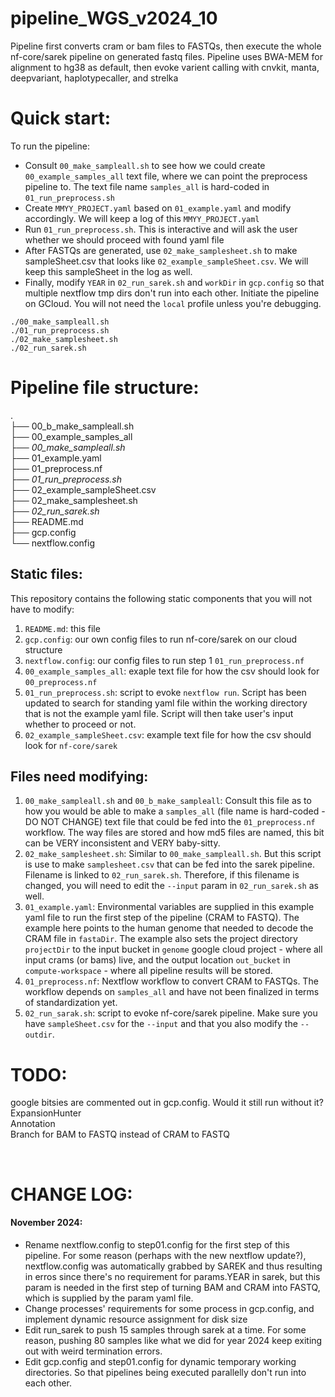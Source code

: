 # pipeline_WGS_v2024_10
Pipeline first converts cram or bam files to FASTQs, then execute the whole nf-core/sarek pipeline on generated fastq files. 
Pipeline uses BWA-MEM for alignment to hg38 as default, then evoke varient calling with cnvkit, manta, deepvariant, haplotypecaller, and strelka

# Quick start: 
To run the pipeline:  <br>
- Consult `00_make_sampleall.sh` to see how we could create `00_example_samples_all` text file, where we can point the preprocess pipeline to. The text file name `samples_all` is hard-coded in `01_run_preprocess.sh`<br>
- Create `MMYY_PROJECT.yaml` based on `01_example.yaml` and modify accordingly. We will keep a log of this `MMYY_PROJECT.yaml` <br>
- Run `01_run_preprocess.sh`. This is interactive and will ask the user whether we should proceed with found yaml file <br>
- After FASTQs are generated, use `02_make_samplesheet.sh` to make sampleSheet.csv that looks like `02_example_sampleSheet.csv`. We will keep this sampleSheet in the log as well. <br>
- Finally, modify `YEAR` in `02_run_sarek.sh` and `workDir` in `gcp.config` so that multiple nextflow tmp dirs don't run into each other. Initiate the pipeline on GCloud. You will not need the `local` profile unless you're debugging.  <br>

```
./00_make_sampleall.sh
./01_run_preprocess.sh
./02_make_samplesheet.sh
./02_run_sarek.sh
```

# Pipeline file structure:
. <br>
├── 00_b_make_sampleall.sh <br>
├── 00_example_samples_all <br>
├── *00_make_sampleall.sh* <br>
├── 01_example.yaml <br>
├── 01_preprocess.nf <br>
├── *01_run_preprocess.sh* <br>
├── 02_example_sampleSheet.csv <br>
├── 02_make_samplesheet.sh <br>
├── *02_run_sarek.sh* <br>
├── README.md <br>
├── gcp.config <br>
└── nextflow.config <br>

## Static files:
This repository contains the following static components that you will not have to modify:  <br>
1. `README.md`: this file <br>
2. `gcp.config`: our own config files to run nf-core/sarek on our cloud structure <br>
3. `nextflow.config`: our config files to run step 1 `01_run_preprocess.nf` <br>
4. `00_example_samples_all`: exaple text file for how the csv should look for `00_preprocess.nf` <br>
5. `01_run_preprocess.sh`: script to evoke `nextflow run`. Script has been updated to search for standing yaml file within the working directory that is not the example yaml file. Script will then take user's input whether to proceed or not. <br>
6. `02_example_sampleSheet.csv`: example text file for how the csv should look for `nf-core/sarek` <br>

## Files need modifying:
1. `00_make_sampleall.sh` and `00_b_make_sampleall`: Consult this file as to how you would be able to make a `samples_all` (file name is hard-coded - DO NOT CHANGE) text file that could be fed into the `01_preprocess.nf` workflow. The way files are stored and how md5 files are named, this bit can be VERY inconsistent and VERY baby-sitty. <br>
2. `02_make_samplesheet.sh`: Similar to `00_make_sampleall.sh`. But this script is use to make `samplesheet.csv` that can be fed into the sarek pipeline. Filename is linked to `02_run_sarek.sh`. Therefore, if this filename is changed, you will need to edit the `--input` param in `02_run_sarek.sh` as well. <br>
3. `01_example.yaml`: Environmental variables are supplied in this example yaml file to run the first step of the pipeline (CRAM to FASTQ). The example here points to the human genome that needed to decode the CRAM file in `fastaDir`. The example also sets the project directory `projectDir` to the input bucket in `genome` google cloud project - where all input crams (or bams) live, and the output location `out_bucket` in `compute-workspace` - where all pipeline results will be stored.  <br>
4. `01_preprocess.nf`: Nextflow workflow to convert CRAM to FASTQs. The workflow depends on `samples_all` and have not been finalized in terms of standardization yet. <br>
5. `02_run_sarak.sh`: script to evoke nf-core/sarek pipeline. Make sure you have `sampleSheet.csv` for the `--input` and that you also modify the `--outdir`. <br>

# TODO:
google bitsies are commented out in gcp.config. Would it still run without it? <br>
ExpansionHunter <br>
Annotation <br>
Branch for BAM to FASTQ instead of CRAM to FASTQ

<br>

# CHANGE LOG: 
#### November 2024: <br>
- Rename nextflow.config to step01.config for the first step of this pipeline. For some reason (perhaps with the new nextflow update?), nextflow.config was automatically grabbed by SAREK and thus resulting in erros since there's no requirement for params.YEAR in sarek, but this param is needed in the first step of turning BAM and CRAM into FASTQ, which is supplied by the param yaml file. <br>
- Change processes' requirements for some process in gcp.config, and implement dynamic resource assignment for disk size <br>
- Edit run_sarek to push 15 samples through sarek at a time. For some reason, pushing 80 samples like what we did for year 2024 keep exiting out with weird termination errors. <br>
- Edit gcp.config and step01.config for dynamic temporary working directories. So that pipelines being executed parallelly don't run into each other. <br>
